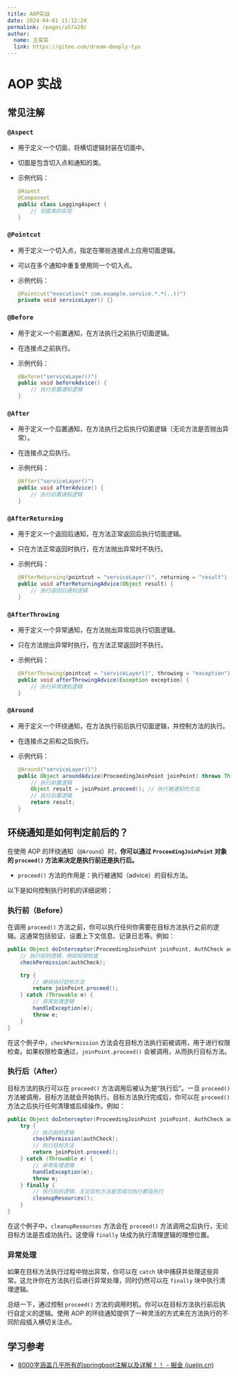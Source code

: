 ```yaml
---
title: AOP实战
date: 2024-04-01 11:12:24
permalink: /pages/a57a29/
author: 
  name: 王菜菜
  link: https://gitee.com/dream-deeply-tyu
---
```

# AOP 实战

## 常见注解

### `@Aspect`

- 用于定义一个切面，将横切逻辑封装在切面中。

- 切面是包含切入点和通知的类。

- 示例代码：

  ```java
  @Aspect
  @Component
  public class LoggingAspect {
      // 切面类的实现
  }
  ```

### `@Pointcut`

- 用于定义一个切入点，指定在哪些连接点上应用切面逻辑。

- 可以在多个通知中重复使用同一个切入点。

- 示例代码：

  ```java
  @Pointcut("execution(* com.example.service.*.*(..))")
  private void serviceLayer() {}
  ```

### `@Before`

- 用于定义一个前置通知，在方法执行之前执行切面逻辑。

- 在连接点之前执行。

- 示例代码：

  ```java
  @Before("serviceLayer()")
  public void beforeAdvice() {
      // 执行前置通知逻辑
  }
  ```

### `@After`

- 用于定义一个后置通知，在方法执行之后执行切面逻辑（无论方法是否抛出异常）。

- 在连接点之后执行。

- 示例代码：

  ```java
  @After("serviceLayer()")
  public void afterAdvice() {
      // 执行后置通知逻辑
  }
  ```

### `@AfterReturning`

- 用于定义一个返回后通知，在方法正常返回后执行切面逻辑。

- 只在方法正常返回时执行，在方法抛出异常时不执行。

- 示例代码：

  ```java
  @AfterReturning(pointcut = "serviceLayer()", returning = "result")
  public void afterReturningAdvice(Object result) {
      // 执行返回后通知逻辑
  }
  ```

### `@AfterThrowing`

- 用于定义一个异常通知，在方法抛出异常后执行切面逻辑。

- 只在方法抛出异常时执行，在方法正常返回时不执行。

- 示例代码：

  ```java
  @AfterThrowing(pointcut = "serviceLayer()", throwing = "exception")
  public void afterThrowingAdvice(Exception exception) {
      // 执行异常通知逻辑
  }
  ```

### `@Around`

- 用于定义一个环绕通知，在方法执行前后执行切面逻辑，并控制方法的执行。

- 在连接点之前和之后执行。

- 示例代码：

  ```java
  @Around("serviceLayer()")
  public Object aroundAdvice(ProceedingJoinPoint joinPoint) throws Throwable {
      // 执行前置逻辑
      Object result = joinPoint.proceed(); // 执行被通知的方法
      // 执行后置逻辑
      return result;
  }
  ```



## 环绕通知是如何判定前后的？

在使用 AOP 的环绕通知（`@Around`）时，**你可以通过 `ProceedingJoinPoint` 对象的 `proceed()` 方法来决定是执行前还是执行后。**

- `proceed()` 方法的作用是：执行被通知（advice）的目标方法。

以下是如何控制执行时机的详细说明：

### 执行前（Before）

在调用 `proceed()` 方法之前，你可以执行任何你需要在目标方法执行之前的逻辑。这通常包括验证、设置上下文信息、记录日志等。例如：

```java
public Object doInterceptor(ProceedingJoinPoint joinPoint, AuthCheck authCheck) throws Throwable {
    // 执行前的逻辑，例如权限检查
    checkPermission(authCheck);

    try {
        // 继续执行目标方法
        return joinPoint.proceed();
    } catch (Throwable e) {
        // 异常处理逻辑
        handleException(e);
        throw e;
    }
}
```

在这个例子中，`checkPermission` 方法会在目标方法执行前被调用，用于进行权限检查。如果权限检查通过，`joinPoint.proceed()` 会被调用，从而执行目标方法。

### 执行后（After）

目标方法的执行可以在 `proceed()` 方法调用后被认为是“执行后”。一旦 `proceed()` 方法被调用，目标方法就会开始执行。目标方法执行完成后，你可以在 `proceed()` 方法之后执行任何清理或后续操作。例如：

```java
public Object doInterceptor(ProceedingJoinPoint joinPoint, AuthCheck authCheck) throws Throwable {
    try {
        // 执行前的逻辑
        checkPermission(authCheck);
        // 执行目标方法
        return joinPoint.proceed();
    } catch (Throwable e) {
        // 异常处理逻辑
        handleException(e);
        throw e;
    } finally {
        // 执行后的逻辑，无论目标方法是否成功执行都会执行
        cleanupResources();
    }
}
```

在这个例子中，`cleanupResources` 方法会在 `proceed()` 方法调用之后执行，无论目标方法是否成功执行。这使得 `finally` 块成为执行清理逻辑的理想位置。

### 异常处理

如果在目标方法执行过程中抛出异常，你可以在 `catch` 块中捕获并处理这些异常。这允许你在方法执行后进行异常处理，同时仍然可以在 `finally` 块中执行清理逻辑。

总结一下，通过控制 `proceed()` 方法的调用时机，你可以在目标方法执行前后执行自定义的逻辑。使用 AOP 的环绕通知提供了一种灵活的方式来在方法执行的不同阶段插入横切关注点。



## 学习参考

- [8000字涵盖几乎所有的springboot注解以及详解！！ - 掘金 (juejin.cn)](https://juejin.cn/post/7337592190330781759)

